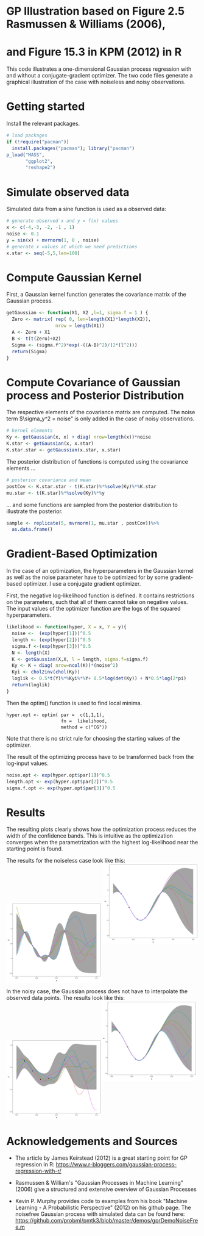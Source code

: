 
# GP Illustration based on Figure 2.5 Rasmussen & Williams (2006), 
# and Figure 15.3 in KPM (2012) in R

This code illustrates a one-dimensional Gaussian process regression with and without a conjugate-gradient optimizer.
The two code files generate a graphical illustration of the case with noiseless and noisy observations.


# Getting started
Install the relevant packages.

```r
# load packages
if (!require("pacman")) 
  install.packages("pacman"); library("pacman") 
p_load("MASS", 
       "ggplot2", 
       "reshape2")
```
# Simulate observed data
Simulated data from a sine function is used as a observed data:
```r
# generate observed x and y = f(x) values
x <- c(-4,-3, -2, -1 , 1)
noise <- 0.1
y = sin(x) + mvrnorm(1, 0 , noise)
# generate x values at which we need predictions
x.star <- seq(-5,5,len=100) 
```
# Compute Gaussian Kernel
First, a Gaussian kernel function generates the covariance matrix of the Gaussian process.
```r
getGaussian <- function(X1, X2 ,l=1, sigma.f = 1 ) {
  Zero <- matrix( rep( 0, len=length(X1)*length(X2)), 
                  nrow = length(X1))
  A <- Zero + X1
  B <- t(t(Zero)+X2)
  Sigma <- (sigma.f^2)*exp(-((A-B)^2)/(2*(l^2)))
  return(Sigma)
}
```
# Compute Covariance of Gaussian process and Posterior Distribution
The respective elements of the covariance matrix are computed. The noise term $\sigma_y^2 = noise" is only added in the case of noisy observations.
```r
# kernel elements
Ky <- getGaussian(x, x) + diag( nrow=length(x))*noise
K.star <- getGaussian(x, x.star) 
K.star.star <- getGaussian(x.star, x.star)
```

The posterior distribution of functions is computed using the covariance elements ...
```r
# posterior covariance and mean
postCov <- K.star.star - t(K.star)%*%solve(Ky)%*%K.star
mu.star <- t(K.star)%*%solve(Ky)%*%y
```
... and some functions are sampled from the posterior distribution to illustrate the posterior.

```r
sample <- replicate(5, mvrnorm(1, mu.star , postCov))%>%
  as.data.frame()
```
# Gradient-Based Optimization
In the case of an optimization, the hyperparameters in the Gaussian kernel as well as the noise parameter have to be optimized for by some gradient-based optimizer. I use a conjugate gradient optimizer.

First, the negative log-likelihood function is defined. It contains restrictions on the parameters, such that all of them cannot take on negative values. The input values of the optimizer function are the logs of the squared hyperparameters.

```r
likelihood <- function(hyper, X = x, Y = y){
  noise <-  (exp(hyper[1]))^0.5
  length <- (exp(hyper[2]))^0.5 
  sigma.f <-(exp(hyper[3]))^0.5
  N <- length(X)
  K <- getGaussian(X,X, l = length, sigma.f=sigma.f)
  Ky <- K + diag( nrow=ncol(K))*(noise^2)
  Kyi <- chol2inv(chol(Ky))
  loglik <- 0.5*t(Y)%*%Kyi%*%Y+ 0.5*log(det(Ky)) + N*0.5*log(2*pi)
  return(loglik)
}
```
Then the optim() function is used to find local minima.
```
hyper.opt <- optim( par =  c(1,1,1), 
                    fn =  likelihood, 
                    method = c("CG"))
```
Note that there is no strict rule for choosing the starting values of the optimizer.

The result of the optimizing process have to be transformed back from the log-input values.

```r
noise.opt <- exp(hyper.opt$par[1])^0.5
length.opt <- exp(hyper.opt$par[2])^0.5 
sigma.f.opt <- exp(hyper.opt$par[3])^0.5
```

# Results
The resulting plots clearly shows how the optimization process reduces the width of the confidence bands. This is intuitive as the optimization converges when the parametrization with the highest log-likelihood near the starting point is found.

The results for the noiseless case look like this:
<img src="gpnoerror.jpg" align = "center" width="250"> <img src="gpnoerror_opt.jpg" width="250">

In the noisy case, the Gaussian process does not have to interpolate the observed data points.
The results look like this:
<img src="gperror.jpg" align = "center" width="250"><img src="gperror_opt.jpg" width="250">

# Acknowledgements and Sources

- The article by James Keirstead (2012) is a great starting point for GP regression in R: 
https://www.r-bloggers.com/gaussian-process-regression-with-r/

- Rasmussen \& William's "Gaussian Processes in Machine Learning" (2006) give a structured and extensive overview of Gaussian Processes

- Kevin P. Murphy provides code to examples from his book "Machine Learning - A Probabilistic Perspective" (2012) on his github page. The noisefree Gaussian process with simulated data can be found here: 
https://github.com/probml/pmtk3/blob/master/demos/gprDemoNoiseFree.m
